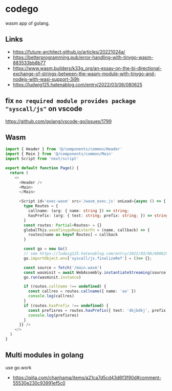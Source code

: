 # codego
wasm app of golang.

## Links
- https://future-architect.github.io/articles/20221024a/
- https://betterprogramming.pub/error-handling-with-tinygo-wasm-883533bb8b77
- https://www.wasm.builders/k33g_org/an-essay-on-the-bi-directional-exchange-of-strings-between-the-wasm-module-with-tinygo-and-nodejs-with-wasi-support-3i9h
- https://ludwig125.hatenablog.com/entry/2022/03/06/080625

## fix `no required module provides package "syscall/js"` on vscode
https://github.com/golang/vscode-go/issues/1799

## Wasm
```ts
import { Header } from '@/components/common/Header'
import { Main } from '@/components/common/Main'
import Script from 'next/script'

export default function Page() {
  return (
    <>
      <Header />
      <Main>
      </Main>

      <Script id='exec-wasm' src='/wasm_exec.js' onLoad={async () => {
        type Routes = {
          callname: (arg: { name: string }) => string;
          hasPrefix: (arg: { text: string; prefix: string; }) => string;
        }
        const routes: Partial<Routes> = {}
        globalThis.wasmTinygoRegisterFn = (name, callback) => {
          routes[name as keyof Routes] = callback
        }

        const go = new Go()
        // see https://ludwig125.hatenablog.com/entry/2022/03/06/080625
        go.importObject.env['syscall/js.finalizeRef'] = ()=> {};

        const source = fetch('/main.wasm')
        const wasminit = await WebAssembly.instantiateStreaming(source, go.importObject)
        go.run(wasminit.instance)

        if (routes.callname !== undefined) {
          const callres = routes.callname({ name: 'aa' })
          console.log(callres)
        }
        if (routes.hasPrefix !== undefined) {
          const prefixres = routes.hasPrefix({ text: 'dkjbdkj', prefix: 'd' })
          console.log(prefixres)
        }
      }} />
    </>
  )
}
```

## Multi modules in golang 
use go.work
- https://qiita.com/chanhama/items/a21ca7d5cd43d6f3f90d#comment-55530e230c93991ef5c0
